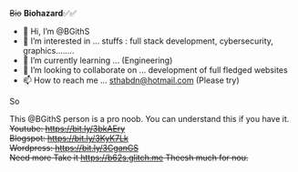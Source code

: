 





~~Bio~~ **Biohazard**✅✅
- 👋 Hi, I’m @BGithS
- 👀 I’m interested in ... stuffs : full stack development, cybersecurity, graphics........
- 🌱 I’m currently learning ... (Engineering)
- 💞️ I’m looking to collaborate on ... development of full fledged websites
- 📫 How to reach me ... sthabdn@hotmail.com (Please try)


So

This @BGithS person is a pro noob. You can understand this if you have it.
<br><s>
Youtube: https://bit.ly/3bkAEry
<br>
Blogspot: https://bit.ly/3KyK7Lk
<br>
Wordpress: https://bit.ly/3CganGS
<br>
Need more
Take it
https://b62s.glitch.me
<s>
Theesh much for nou.
